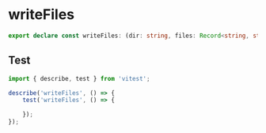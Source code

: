 # writeFiles
```ts
export declare const writeFiles: (dir: string, files: Record<string, string>) => void;

```

## Test
```ts
import { describe, test } from 'vitest';

describe('writeFiles', () => {
    test('writeFiles', () => {

    });
});
```
